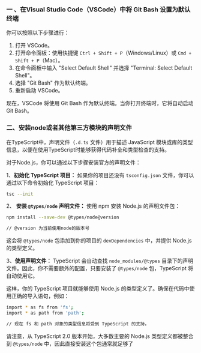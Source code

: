 

### 一 、在Visual Studio Code（VSCode）中将 Git Bash 设置为默认终端

你可以按照以下步骤进行：

1. 打开 VSCode。
2. 打开命令面板：使用快捷键 `Ctrl + Shift + P`（Windows/Linux）或 `Cmd + Shift + P`（Mac）。
3. 在命令面板中输入 "Select Default Shell" 并选择 "Terminal: Select Default Shell"。
4. 选择 "Git Bash" 作为默认终端。
5. 重新启动 VSCode。

现在，VSCode 将使用 Git Bash 作为默认终端。当你打开终端时，它将自动启动 Git Bash。



### 二、安装node或者其他第三方模块的声明文件

在TypeScript中，声明文件（`.d.ts` 文件）用于描述 JavaScript 模块或库的类型信息，以便在使用TypeScript时能够获得代码补全和类型检查的支持。

对于Node.js，你可以通过以下步骤安装官方的声明文件：



1、**初始化 TypeScript 项目：** 如果你的项目还没有 `tsconfig.json` 文件，你可以通过以下命令初始化 TypeScript 项目：

```bash
tsc --init
```



2、 **安装 `@types/node` 声明文件：** 使用 npm 安装 Node.js 的声明文件包：

```bash
npm install --save-dev @types/node@version

// @version 为当前使用node的版本号
```

这会将 `@types/node` 包添加到你的项目的 `devDependencies` 中，并提供 Node.js 的类型定义。



3、**使用声明文件：** TypeScript 会自动查找 `node_modules/@types` 目录下的声明文件。因此，你不需要额外的配置，只要安装了 `@types/node` 包，TypeScript 将自动使用它。

这样，你的 TypeScript 项目就能够使用 Node.js 的类型定义了。确保在代码中使用正确的导入语句，例如：

```bash
import * as fs from 'fs';
import * as path from 'path';

// 现在 fs 和 path 对象的类型信息将受到 TypeScript 的支持。

```

请注意，从 TypeScript 2.0 版本开始，大多数主要的 Node.js 类型定义都被整合到 `@types/node` 中，因此直接安装这个包通常就足够了